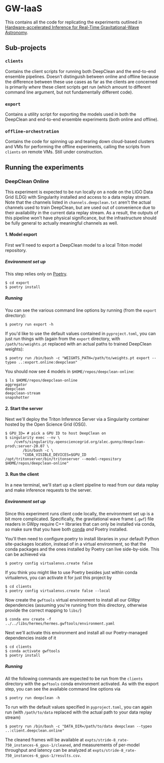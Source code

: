 # GW-IaaS
This contains all the code for replicating the experiments outlined in [Hardware-accelerated Inference for Real-Time Gravitational-Wave Astronomy](https://arxiv.org/abs/2108.12430).

## Sub-projects
### `clients`
Contains the client scripts for running both DeepClean and the end-to-end ensemble pipelines. Doesn't distinguish between online and offline because the difference between these use cases as far as the clients are concerned is primarily _where_ these client scripts get run (which amount to different command line argument, but not fundamentally different code).

### `export`
Contains a utility script for exporting the models used in both the DeepClean and end-to-end ensemble experiments (both online and offline).

### `offline-orchestration`
Contains the code for spinning up and tearing down cloud-based clusters and VMs for performing the offline experiments, calling the scripts from `clients` on remote VMs. Still under construction.


## Running the experiments
### DeepClean Online
This experiment is expected to be run locally on a node on the LIGO Data Grid (LDG) with Singularity installed and access to a data replay stream. Note that the channels listed in `channels.deepclean.txt` aren't the actual channels used to train DeepClean, but are used out of convenience due to their availability in the current data replay stream. As a result, the outputs of this pipeline won't have physical significance, but the infrastructure should be fully general to actually meaningful channels as well.

#### 1. Model export
First we'll need to export a DeepClean model to a local Triton model repository.
##### Environment set up
This step relies only on [Poetry](https://python-poetry.org/docs/#installation).

```console
$ cd export
$ poetry install
```

##### Running
You can see the various command line options by running (from the `export` directory):

```console
$ poetry run export -h
```

If you'd like to use the default values contained in `pyproject.toml`, you can just run things with (again from the `export` directory, with `/path/to/weights.pt` replaced with an actual paths to trained DeepClean weights):

```console
$ poetry run /bin/bash -c "WEIGHTS_PATH=/path/to/weights.pt export --typeo ..:export.online:deepclean"
```

You should now see 4 models in `$HOME/repos/deepclean-online`:

```console
$ ls $HOME/repos/deepclean-online
aggregator
deepclean
deepclean-stream
snapshotter
```

#### 2. Start the server
Next we'll deploy the Triton Inference Server via a Singularity container hosted by the Open Science Grid (OSG).

```
$ GPU_ID= # pick a GPU ID to host DeepClean on
$ singularity exec --nv \
    /cvmfs/singularity.opensciencegrid.org/alec.gunny/deepclean-prod\:server-20.07 \
        /bin/bash -c \
        "CUDA_VISIBLE_DEVICES=$GPU_ID /opt/tritonserver/bin/tritonserver --model-repository $HOME/repos/deepclean-online"
```

#### 3. Run the client
In a new terminal, we'll start up a client pipeline to read from our data replay and make inference requests to the server.

##### Environment set up
Since this experiment runs client code locally, the environment set up is a bit more complicated. Specifically, the gravitational wave frame (`.gwf`) file readers in GWpy require C++ libraries that can only be installed via conda, so make sure that you have both [conda](https://docs.conda.io/projects/conda/en/latest/user-guide/install/linux.html) _and_ Poetry installed.

You'll then need to configure poetry to install libraries in your default Python site-packages location, instead of in a virtual environment, so that the conda packages and the ones installed by Poetry can live side-by-side. This can be achieved via

```console
$ poetry config virtualenvs.create false
```

If you think you might like to use Poetry besides just within conda virtualenvs, you can activate it for just this project by

```console
$ cd clients
$ poetry config virtualenvs.create false --local
```

Now create the `gwftools` virtual environment to install all our GWpy dependencies (assuming you're running from this directory, otherwise provide the correct mapping to `libs/`)

```console
$ conda env create -f ../../libs/hermes/hermes.gwftools/environment.yaml
```

Next we'll activate this environment and install all our Poetry-managed dependencies inside of it

```console
$ cd clients
$ conda activate gwftools
$ poetry install
```

##### Running
All the following commands are expected to be run from the `clients` directory with the `gwftools` conda environment activated. As with the export step, you can see the available command line options via

```console
$ poetry run deepclean -h
```

To run with the default values specified in `pyproject.toml`, you can again run (with `/path/to/data` replaced with the actual path to your data replay stream)

```console
$ poetry run /bin/bash -c "DATA_DIR=/path/to/data deepclean --typeo ..:client.deepclean.online"
```

The cleaned frames will be available at `expts/stride-8_rate-750_instances-6_gpus-1/cleaned`, and measurements of per-model throughput and latency can be analyzed at `expts/stride-8_rate-750_instances-6_gpus-1/results.csv`.
